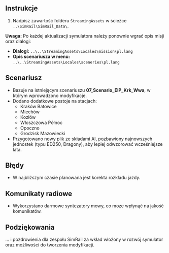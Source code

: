 ## Instrukcje

1. Nadpisz zawartość folderu `StreamingAssets` w ścieżce `..\SimRail\SimRail_Data\`.

**Uwaga:** Po każdej aktualizacji symulatora należy ponownie wgrać opis misji oraz dialogi:

- **Dialogi:** `..\..\StreamingAssets\Locales\mission\pl.lang`
- **Opis scenariusza w menu:** `..\..\StreamingAssets\Locales\sceneries\pl.lang`

## Scenariusz

- Bazuje na istniejącym scenariuszu **07_Scenario_EIP_Krk_Wwa**, w którym wprowadzono modyfikacje.
- Dodano dodatkowe postoje na stacjach:
  - Kraków Batowice
  - Miechów
  - Kozłów
  - Włoszczowa Północ
  - Opoczno
  - Grodzisk Mazowiecki
- Przygotowano nowy plik ze składami AI, pozbawiony najnowszych jednostek (typu ED250, Dragony), aby lepiej odwzorować wcześniejsze lata.

## Błędy

- W najbliższym czasie planowana jest korekta rozkładu jazdy.

## Komunikaty radiowe

- Wykorzystano darmowe syntezatory mowy, co może wpłynąć na jakość komunikatów.

## Podziękowania

... i pozdrowienia dla zespołu SimRail za wkład włożony w rozwój symulator oraz możliwości do tworzenia modyfikacji.
